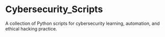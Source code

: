 # Cybersecurity_Scripts
A collection of Python scripts for cybersecurity learning, automation, and ethical hacking practice.
